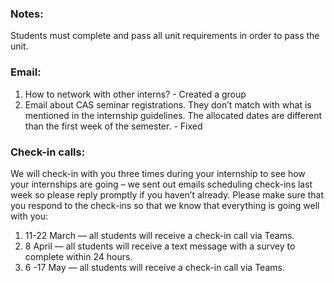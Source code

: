 ### Notes: 
Students must complete and pass all unit requirements in order to pass the unit.

### Email: 
1.	How to network with other interns? - Created a group
2.	Email about CAS seminar registrations. They don’t match with what is mentioned in the internship guidelines. The allocated dates are different than the first week of the semester. - Fixed

### Check-in calls:
We will check-in with you three times during your internship to see how your internships are going – we sent out emails scheduling check-ins last week so please reply promptly if you haven’t already.
Please make sure that you respond to the check-ins so that we know that everything is going well with you:

1. 11-22 March — all students will receive a check-in call via Teams.
2. 8 April — all students will receive a text message with a survey to complete within 24 hours.
3. 6 -17 May — all students will receive a check-in call via Teams.
